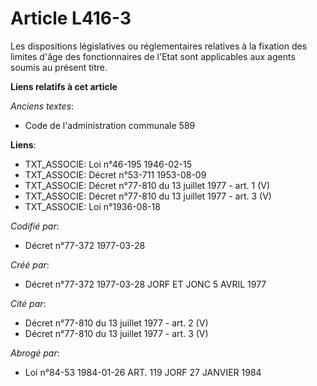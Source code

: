 # Article L416-3

Les dispositions législatives ou réglementaires relatives à la fixation des limites d'âge des fonctionnaires de l'Etat sont
applicables aux agents soumis au présent titre.

**Liens relatifs à cet article**

_Anciens textes_:

  - Code de l'administration communale 589

**Liens**:

  - TXT_ASSOCIE: Loi n°46-195 1946-02-15
  - TXT_ASSOCIE: Décret n°53-711 1953-08-09
  - TXT_ASSOCIE: Décret n°77-810 du 13 juillet 1977 - art. 1 (V)
  - TXT_ASSOCIE: Décret n°77-810 du 13 juillet 1977 - art. 3 (V)
  - TXT_ASSOCIE: Loi n°1936-08-18

_Codifié par_:

  - Décret n°77-372 1977-03-28

_Créé par_:

  - Décret n°77-372 1977-03-28 JORF ET JONC 5 AVRIL 1977

_Cité par_:

  - Décret n°77-810 du 13 juillet 1977 - art. 2 (V)
  - Décret n°77-810 du 13 juillet 1977 - art. 3 (V)

_Abrogé par_:

  - Loi n°84-53 1984-01-26 ART. 119 JORF 27 JANVIER 1984
